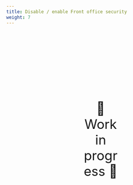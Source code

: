```yaml
---
title: Disable / enable Front office security
weight: 7
---
```

<div style="text-align: center; font-size:2.5em;margin: 200px;">🚧 Work in progress 🚧</div>
